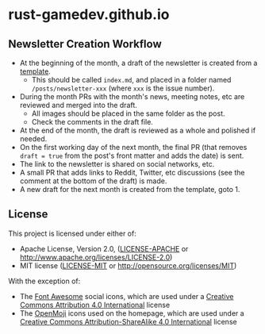 # rust-gamedev.github.io

## Newsletter Creation Workflow

* At the beginning of the month, a draft of the newsletter is created
  from a [template](./newsletter-template.md).
  * This should be called `index.md`, and placed in a folder named
    `/posts/newsletter-xxx` (where `xxx` is the issue number).
* During the month PRs with the month's news, meeting notes, etc
  are reviewed and merged into the draft.
  * All images should be placed in the same folder as the post.
  * Check the comments in the draft file.
* At the end of the month, the draft is reviewed as a whole
  and polished if needed.
* On the first working day of the next month, the final PR
  (that removes `draft = true` from the post's front matter and adds the date) is sent.
* The link to the newsletter is shared on social networks, etc.
* A small PR that adds links to Reddit, Twitter, etc discussions
  (see the comment at the bottom of the draft) is made.
* A new draft for the next month is created from the template, goto 1.

## License

This project is licensed under either of:

 * Apache License, Version 2.0, ([LICENSE-APACHE](LICENSE-APACHE) or
   http://www.apache.org/licenses/LICENSE-2.0)
 * MIT license ([LICENSE-MIT](LICENSE-MIT) or
   http://opensource.org/licenses/MIT)

With the exception of:

* The [Font Awesome](https://fontawesome.com) social icons, which are used under a [Creative Commons Attribution 4.0 International](https://creativecommons.org/licenses/by/4.0/) license
* The [OpenMoji](https://openmoji.org) icons used on the homepage, which are used under a [Creative Commons Attribution-ShareAlike 4.0 International](https://creativecommons.org/licenses/by-sa/4.0/) license
